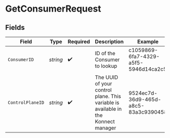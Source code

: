 # GetConsumerRequest


## Fields

| Field                                                                             | Type                                                                              | Required                                                                          | Description                                                                       | Example                                                                           |
| --------------------------------------------------------------------------------- | --------------------------------------------------------------------------------- | --------------------------------------------------------------------------------- | --------------------------------------------------------------------------------- | --------------------------------------------------------------------------------- |
| `ConsumerID`                                                                      | *string*                                                                          | :heavy_check_mark:                                                                | ID of the Consumer to lookup                                                      | c1059869-6fa7-4329-a5f5-5946d14ca2c5                                              |
| `ControlPlaneID`                                                                  | *string*                                                                          | :heavy_check_mark:                                                                | The UUID of your control plane. This variable is available in the Konnect manager | 9524ec7d-36d9-465d-a8c5-83a3c9390458                                              |